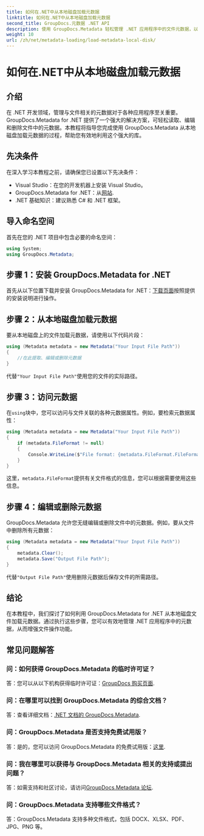 ```yaml
---
title: 如何在.NET中从本地磁盘加载元数据
linktitle: 如何在.NET中从本地磁盘加载元数据
second_title: GroupDocs.元数据 .NET API
description: 使用 GroupDocs.Metadata 轻松管理 .NET 应用程序中的文件元数据，以增强文件操作功能。
weight: 10
url: /zh/net/metadata-loading/load-metadata-local-disk/
---
```


# 如何在.NET中从本地磁盘加载元数据

## 介绍
在 .NET 开发领域，管理与文件相关的元数据对于各种应用程序至关重要。GroupDocs.Metadata for .NET 提供了一个强大的解决方案，可轻松读取、编辑和删除文件中的元数据。本教程将指导您完成使用 GroupDocs.Metadata 从本地磁盘加载元数据的过程，帮助您有效地利用这个强大的库。
## 先决条件
在深入学习本教程之前，请确保您已设置以下先决条件：
- Visual Studio：在您的开发机器上安装 Visual Studio。
-  GroupDocs.Metadata for .NET：从[网站](https://releases.groupdocs.com/metadata/net/).
- .NET 基础知识：建议熟悉 C# 和 .NET 框架。

## 导入命名空间
首先在您的 .NET 项目中包含必要的命名空间：
```csharp
using System;
using GroupDocs.Metadata;
```
## 步骤 1：安装 GroupDocs.Metadata for .NET
首先从以下位置下载并安装 GroupDocs.Metadata for .NET：[下载页面](https://releases.groupdocs.com/metadata/net/)按照提供的安装说明进行操作。
## 步骤 2：从本地磁盘加载元数据
要从本地磁盘上的文件加载元数据，请使用以下代码片段：
```csharp
using (Metadata metadata = new Metadata("Your Input File Path"))
{
    //在此提取、编辑或删除元数据
}
```
代替`"Your Input File Path"`使用您的文件的实际路径。
## 步骤 3：访问元数据
在`using`块中，您可以访问与文件关联的各种元数据属性。例如，要检索元数据属性：
```csharp
using (Metadata metadata = new Metadata("Your Input File Path"))
{
    if (metadata.FileFormat != null)
    {
        Console.WriteLine($"File format: {metadata.FileFormat.FileFormatType}");
    }
}
```
这里，`metadata.FileFormat`提供有关文件格式的信息，您可以根据需要使用这些信息。
## 步骤 4：编辑或删除元数据
GroupDocs.Metadata 允许您无缝编辑或删除文件中的元数据。例如，要从文件中删除所有元数据：
```csharp
using (Metadata metadata = new Metadata("Your Input File Path"))
{
    metadata.Clear();
    metadata.Save("Output File Path");
}
```
代替`"Output File Path"`使用删除元数据后保存文件的所需路径。

## 结论
在本教程中，我们探讨了如何利用 GroupDocs.Metadata for .NET 从本地磁盘文件加载元数据。通过执行这些步骤，您可以有效地管理 .NET 应用程序中的元数据，从而增强文件操作功能。

## 常见问题解答
### 问：如何获得 GroupDocs.Metadata 的临时许可证？
答：您可以从以下机构获得临时许可证：[GroupDocs 购买页面](https://purchase.groupdocs.com/temporary-license/).
### 问：在哪里可以找到 GroupDocs.Metadata 的综合文档？
答：查看详细文档：[.NET 文档的 GroupDocs.Metadata](https://tutorials.groupdocs.com/metadata/net/).
### 问：GroupDocs.Metadata 是否支持免费试用版？
答：是的，您可以访问 GroupDocs.Metadata 的免费试用版：[这里](https://releases.groupdocs.com/).
### 问：我在哪里可以获得与 GroupDocs.Metadata 相关的支持或提出问题？
答：如需支持和社区讨论，请访问[GroupDocs.Metadata 论坛](https://forum.groupdocs.com/c/metadata/14).
### 问：GroupDocs.Metadata 支持哪些文件格式？
答：GroupDocs.Metadata 支持多种文件格式，包括 DOCX、XLSX、PDF、JPG、PNG 等。
